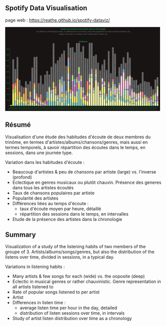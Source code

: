 ## Spotify Data Visualisation

page web : https://reathe.github.io/spotify-dataviz/

![teaser.png](./gallery/2_thumbnail.png)

## Résumé

Visualisation d'une étude des habitudes d'écoute de deux membres du trinôme, en termes d'artistes/albums/chansons/genres, mais aussi en termes temporels, à savoir répartition des écoutes dans le temps, en sessions, dans une journée type.

Variation dans les habitudes d'écoute :
- Beaucoup d'artistes & peu de chansons par artiste (large) vs. l'inverse (profond)
- Eclectique en genres musicaux ou plutôt chauvin. Présence des generes dans tous les artistes écoutés
- Taux de chansons populaires par artiste
- Popularité des artistes
- Différences liées au temps d'écoute :
    - taux d'écoute moyen par heure, détaillé
    - répartition des sessions dans le temps, en intervalles
- Etude de la présence des artistes dans la chronologie

## Summary

Visualization of a study of the listening habits of two members of the groupe of 3. Artists/albums/songs/genres, but also the distribution of the listens over time, divided in sessions, in a typical day.

Variations in listening habits :
- Many artists & few songs for each (wide) vs. the ooposite (deep)
- Eclectic in musical genres or rather chauvinistic. Genre representation in all artists listened to
- Rate of popular songs listened to per artist
- Artist 
- Differences in listen time :
    - average listen time per hour in the day, detailed
    - distribution of listen sessions over time, in intervals
- Study of artist listen distribution over time as a chronology
